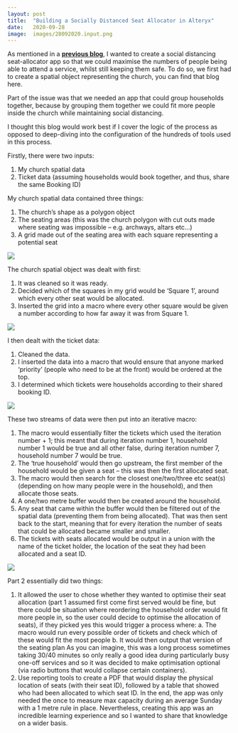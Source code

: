 ```yaml
---
layout: post
title:  "Building a Socially Distanced Seat Allocator in Alteryx"
date:   2020-09-28
image:  images/28092020.input.png
---
```


As mentioned in a [**previous blog**][prev-blog], I wanted to create a social distancing seat-allocator app so that we could maximise the numbers of people being able to attend a service, whilst still keeping them safe. To do so, we first had to create a spatial object representing the church, you can find that blog here.

Part of the issue was that we needed an app that could group households together, because by grouping them together we could fit more people inside the church while maintaining social distancing. 

I thought this blog would work best if I cover the logic of the process as opposed to deep-diving into the configuration of the hundreds of tools used in this process.

Firstly, there were two inputs:

1.	My church spatial data
2.	Ticket data (assuming households would book together, and thus, share the same Booking ID)

My church spatial data contained three things:

1.	The church’s shape as a polygon object
2.	The seating areas (this was the church polygon with cut outs made where seating was impossible – e.g. archways, altars etc…)
3.	A grid made out of the seating area with each square representing a potential seat

![]({{site.baseurl}}/images/28092020.priority.png)

The church spatial object was dealt with first:

1.	It was cleaned so it was ready.
2.	Decided which of the squares in my grid would be ‘Square 1’, around which every other seat would be allocated.
3.	Inserted the grid into a macro where every other square would be given a number according to how far away it was from Square 1.

![]({{site.baseurl}}/images/28092020.part1.png)

I then dealt with the ticket data:

1.	Cleaned the data.
2.	I inserted the data into a macro that would ensure that anyone marked ‘priority’ (people who need to be at the front) would be ordered at the top.
3.	I determined which tickets were households according to their shared booking ID. 

![]({{site.baseurl}}/images/28092020.seats.png)

These two streams of data were then put into an iterative macro:

1.	The macro would essentially filter the tickets which used the iteration number + 1; this meant that during iteration number 1, household number 1 would be true and all other false, during iteration number 7, household number 7 would be true. 
2.	The ‘true household’ would then go upstream, the first member of the household would be given a seat – this was then the first allocated seat.
3.	The macro would then search for the closest one/two/three etc seat(s) (depending on how many people were in the household), and then allocate those seats.
4.	A one/two metre buffer would then be created around the household. 
5.	Any seat that came within the buffer would then be filtered out of the spatial data (preventing them from being allocated). That was then sent back to the start, meaning that for every iteration the number of seats that could be allocated became smaller and smaller.
6.	The tickets with seats allocated would be output in a union with the name of the ticket holder, the location of the seat they had been allocated and a seat ID. 

![]({{site.baseurl}}/images/28092020.part2.png)

Part 2 essentially did two things:

1.	It allowed the user to chose whether they wanted to optimise their seat allocation (part 1 assumed first come first served would be fine, but there could be situation where reordering the household order would fit more people in, so the user could decide to optimise the allocation of seats), if they picked yes this would trigger a process where:
	a.	The macro would run every possible order of tickets and check which of these would fit the most people
	b.	It would then output that version of the seating plan
As you can imagine, this was a long process sometimes taking 30/40 minutes so only really a good idea during particularly busy one-off services and so it was decided to make optimisation optional (via radio buttons that would collapse certain containers).
2.	Use reporting tools to create a PDF that would display the physical location of seats (with their seat ID), followed by a table that showed who had been allocated to which seat ID.
In the end, the app was only needed the once to measure max capacity during an average Sunday with a 1 metre rule in place. Nevertheless, creating this app was an incredible learning experience and so I wanted to share that knowledge on a wider basis.


[prev-blog]:https://marlandata.com/2020/09/16/creating-spatial-objects-in-alteryx-with-cms-and-degrees/